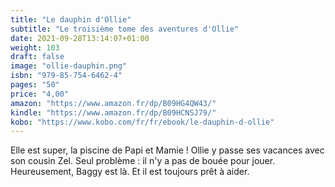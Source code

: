 ```yaml
---
title: "Le dauphin d'Ollie"
subtitle: "Le troisième tome des aventures d'Ollie"
date: 2021-09-28T13:14:07+01:00
weight: 103
draft: false
image: "ollie-dauphin.png"
isbn: "979-85-754-6462-4"
pages: "50"
price: "4,00"
amazon: "https://www.amazon.fr/dp/B09HG4QW43/"
kindle: "https://www.amazon.fr/dp/B09HCNSJ79/"
kobo: "https://www.kobo.com/fr/fr/ebook/le-dauphin-d-ollie"
---
```


Elle est super, la piscine de Papi et Mamie ! Ollie y passe ses vacances avec son cousin Zel. Seul problème : il n'y a pas de bouée pour jouer. Heureusement, Baggy est là. Et il est toujours prêt à aider.
